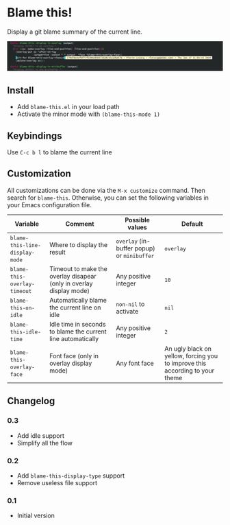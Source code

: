 # Blame this!

Display a git blame summary of the current line.

![Screenshot](./blame-this.png)

## Install

- Add `blame-this.el` in your load path
- Activate the minor mode with `(blame-this-mode 1)`

## Keybindings

Use `C-c b l` to blame the current line

## Customization

All customizations can be done via the `M-x customize` command. Then search for `blame-this`.
Otherwise, you can set the following variables in your Emacs configuration file.

| Variable                       | Comment                                                             | Possible values                             | Default                                                                       |
|--------------------------------|---------------------------------------------------------------------|---------------------------------------------|-------------------------------------------------------------------------------|
| `blame-this-line-display-mode` | Where to display the result                                         | `overlay` (in-buffer popup) or `minibuffer` | `overlay`                                                                     |
| `blame-this-overlay-timeout`   | Timeout to make the overlay disapear (only in overlay display mode) | Any positive integer                        | `10`                                                                          |
| `blame-this-on-idle`           | Automatically blame the current line on idle                        | `non-nil` to activate                       | `nil`                                                                         |
| `blame-this-idle-time`         | Idle time in seconds to blame the current line automatically        | Any positive integer                        | `2`                                                                           |
| `blame-this-overlay-face`      | Font face (only in overlay display mode)                            | Any font face                               |  An ugly black on yellow, forcing you to improve this according to your theme |

## Changelog

### 0.3

- Add idle support
- Simplify all the flow

### 0.2

- Add `blame-this-display-type` support
- Remove useless file support

### 0.1

- Initial version
